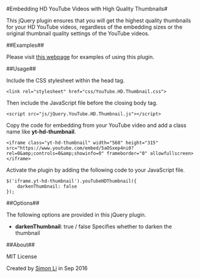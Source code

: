 #Embedding HD YouTube Videos with High Quality Thumbnails#

This jQuery plugin ensures that you will get the highest quality thumbnails for your HD YouTube videos, regardless of the embedding sizes or the original thumbnail quality settings of the YouTube videos.

##Examples##

Please visit [this webpage](https://simonlidesign.github.io/YouTubeHDThumbnail/) for examples of using this plugin.

##Usage##

Include the CSS stylesheet within the head tag.
```
<link rel="stylesheet" href="css/YouTube.HD.Thumbnail.css"> 
```

Then include the JavaScript file before the closing body tag.
```
<script src="js/jQuery.YouTube.HD.Thumbnail.js"></script>
```
Copy the code for embedding from your YouTube video and add a class name like **yt-hd-thumbnail**.
```
<iframe class="yt-hd-thumbnail" width="560" height="315" src="https://www.youtube.com/embed/5aOSxep4ni0?rel=0&amp;controls=0&amp;showinfo=0" frameborder="0" allowfullscreen></iframe>
```
Activate the plugin by adding the following code to your JavaScript file.
```
$('iframe.yt-hd-thumbnail').youTubeHDThumbnail({
	darkenThumbnail: false
});
```

##Options##

The following options are provided in this jQuery plugin.
* **darkenThumbnail**: true / false
  Specifies whether to darken the thumbnail

##About##

MIT License

Created by [Simon Li](http://www.simon-li.com) in Sep 2016
